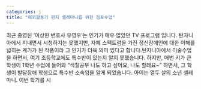 ```yaml
---
categories: j
title: "해외활동가 편지 셀레마니를 위한 점토수업"
---
```

최근 종영된 ‘이상한 변호사 우영우’는 인기가 매우 많았던 TV 프로그램 입니다. 탄자니아에서 지내면서 시청하지는 못했지만, 자폐 스펙트럼을 가진 정신장애인에 대한 이해를 넓히는 계기가 된 작품이라 그 인기가 더욱 의미 있다고 합니다.탄자니아에서 미술수업을 하면서, 여기 초등학교에도 특수반이 있는지 알지 못했습니다. 하지만, 매번 키가 큰 학생이 1학년 수업에 들어와 “색칠공부 나도 하고 싶어요, 나도 할래요~” 하면서, 그 학생이 발달장애 학생으로 특수반 소속임을 알게 되었습니다. 아이는 열두 살의 소년 셀레마니. 이번 학기를 시